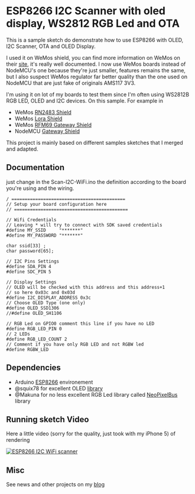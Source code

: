 ESP8266 I2C Scanner with oled display, WS2812 RGB Led and OTA
=============================================================

This is a sample sketch do demonstrate how to use ESP8266 with OLED, I2C Scanner, OTA and OLED Display.

I used it on WeMos shield, you can find more information on WeMos on their [site][1], it's really well documented.
I now use WeMos boards instead of NodeMCU's one because they're just smaller, features remains the same, but I also suspect WeMos regulator far better quality than the one used on NodeMCU that are just fake of originals AMS117 3V3.

I'm using it on lot of my boards to test them since I'm often using WS2812B RGB LED, OLED and I2C devices. On this sample. For example in 

- WeMos [RN2483 Shield][8]
- WeMos [Lora Shield][7]
- WeMos [RFM69 Gateway Shield][9]
- NodeMCU [Gateway Shield][10]

This project is mainly based on different samples sketches that I merged and adapted.

Documentation
-------------
just change in the Scan-I2C-WiFi.ino the definition according to the board you're using and the wiring.

```arduino
/ ===========================================
// Setup your board configuration here
// ===========================================

// Wifi Credentials
// Leaving * will try to connect with SDK saved credentials
#define MY_SSID     "*******"
#define MY_PASSWORD "*******"

char ssid[33] ;
char password[65];

// I2C Pins Settings
#define SDA_PIN 4
#define SDC_PIN 5

// Display Settings
// OLED will be checked with this address and this address+1
// so here 0x03c and 0x03d
#define I2C_DISPLAY_ADDRESS 0x3c
// Choose OLED Type (one only)
#define OLED_SSD1306
//#define OLED_SH1106

// RGB Led on GPIO0 comment this line if you have no LED
#define RGB_LED_PIN 0
// 2 LEDs
#define RGB_LED_COUNT 2
// Comment if you have only RGB LED and not RGBW led 
#define RGBW_LED 

````

Dependencies
------------
- Arduino [ESP8266][6] environement
- @squix78 for excellent OLED [library][4] 
- @Makuna for no less excellent RGB Led library called [NeoPixelBus][5] library 

Running sketch Video
--------------------

Here a little video (sorry for the quality, just took with my iPhone 5) of rendering

[![ESP8266 I2C WiFi scanner](http://img.youtube.com/vi/57EoCybljsQ/0.jpg)](http://www.youtube.com/watch?v=57EoCybljsQ)


Misc
----
See news and other projects on my [blog][2] 
 
[1]: http://www.wemos.cc/
[2]: https://hallard.me
[4]: https://github.com/squix78/esp8266-oled-ssd1306
[5]: https://github.com/Makuna/NeoPixelBus
[6]: https://github.com/esp8266/Arduino/blob/master/README.md
[7]: https://github.com/hallard/WeMos-Lora
[8]: https://github.com/hallard/WeMos-RN2483
[9]: https://github.com/hallard/WeMos-RFM69
[10]: https://github.com/hallard/NodeMCU-Gateway